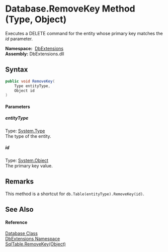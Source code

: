 Database.RemoveKey Method (Type, Object)
========================================
Executes a DELETE command for the entity whose primary key matches the *id* parameter.

  **Namespace:**  [DbExtensions][1]  
  **Assembly:** DbExtensions.dll

Syntax
------

```csharp
public void RemoveKey(
	Type entityType,
	Object id
)
```

#### Parameters

##### *entityType*
Type: [System.Type][2]  
The type of the entity.

##### *id*
Type: [System.Object][3]  
The primary key value.


Remarks
-------
This method is a shortcut for `db.Table(entityType).RemoveKey(id)`.

See Also
--------

#### Reference
[Database Class][4]  
[DbExtensions Namespace][1]  
[SqlTable.RemoveKey(Object)][5]  

[1]: ../README.md
[2]: https://docs.microsoft.com/dotnet/api/system.type
[3]: https://docs.microsoft.com/dotnet/api/system.object
[4]: README.md
[5]: ../SqlTable/RemoveKey.md